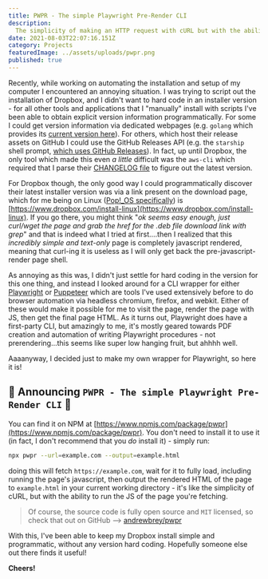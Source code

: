 ```yaml
---
title: PWPR - The simple Playwright Pre-Render CLI
description:
  The simplicity of making an HTTP request with cURL but with the ability to run and render JS powered web pages
date: 2021-08-03T22:07:16.151Z
category: Projects
featuredImage: ../assets/uploads/pwpr.png
published: true
---
```


Recently, while working on automating the installation and setup of my computer I encountered an annoying situation. I
was trying to script out the installation of Dropbox, and I didn't want to hard code in an installer version - for all
other tools and applications that I "manually" install with scripts I've been able to obtain explicit version
information programmatically. For some I could get version information via dedicated webpages (e.g. `golang` which
provides its [current version here](https://golang.org/VERSION?m=text)). For others, which host their release assets on
GitHub I could use the GitHub Releases API (e.g. the `starship` shell prompt,
[which uses GitHub Releases](https://api.github.com/repos/starship/starship/releases/latest)). In fact, up until
Dropbox, the only tool which made this even _a little_ difficult was the `aws-cli` which required that I parse their
[CHANGELOG file](https://raw.githubusercontent.com/aws/aws-cli/v2/CHANGELOG.rst) to figure out the latest version.

For Dropbox though, the only good way I could programmatically discover their latest installer version was via a link
present on the download page, which for me being on Linux ([Pop!\_OS specifically](https://pop.system76.com/)) is
[https://www.dropbox.com/install-linux](https://www.dropbox.com/install-linux). If you go there, you might think "_ok
seems easy enough, just curl/wget the page and grab the href for the .deb file download link with grep_" and that is
indeed what I tried at first....then I realized that this _incredibly simple and text-only_ page is completely
javascript rendered, meaning that curl-ing it is useless as I will only get back the pre-javascript-render page shell.

As annoying as this was, I didn't just settle for hard coding in the version for this one thing, and instead I looked
around for a CLI wrapper for either [Playwright](https://playwright.dev) or [Puppeteer](https://pptr.dev/) which are
tools I've used extensively before to do browser automation via headless chromium, firefox, and webkit. Either of these
would make it possible for me to visit the page, render the page with JS, then get the final page HTML. As it turns out,
Playwright does have a first-party CLI, but amazingly to me, it's mostly geared towards PDF creation and automation of
writing Playwright procedures - not prerendering...this seems like super low hanging fruit, but ahhhh well.

Aaaanyway, I decided just to make my own wrapper for Playwright, so here it is!

## 🎉 Announcing `PWPR - The simple Playwright Pre-Render CLI` 🎉

You can find it on NPM at [https://www.npmjs.com/package/pwpr](https://www.npmjs.com/package/pwpr). You don't need to
install it to use it (in fact, I don't recommend that you _do_ install it) - simply run:

```bash
npx pwpr --url=example.com --output=example.html
```

doing this will fetch `https://example.com`, wait for it to fully load, including running the page's javascript, then
output the rendered HTML of the page to `example.html` in your current working directory - it's like the simplicity of
cURL, but with the ability to run the JS of the page you're fetching.

> Of course, the source code is fully open source and `MIT` licensed, so check that out on GitHub -->
> [andrewbrey/pwpr](https://github.com/andrewbrey/pwpr)

With this, I've been able to keep my Dropbox install simple and programmatic, without any version hard coding. Hopefully
someone else out there finds it useful!

**Cheers!**
